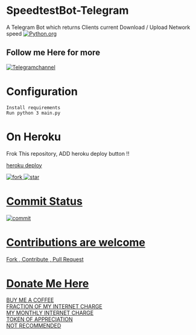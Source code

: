 
# SpeedtestBot-Telegram
A Telegram Bot which returns Clients current Download / Upload Network speed
<A href=https://python.org><IMG src=http://ForTheBadge.com/images/badges/made-with-python.svg alt=Python.org></IMG></A>

## Follow me Here for more 

<A href=https://t.me/bughunterbots><img src=https://img.shields.io/badge/TELEGRAM-Channel-yellowgreen alt=Telegramchannel></img></a>
 
# Configuration

```
Install requirements
Run python 3 main.py
```
# On Heroku

 Frok This repository, ADD heroku deploy button !!
 
 [heroku deploy](https://heroku.com/deploy?tamplate=https://github.com/hoihoi07/SpeedtestBot-Telegram)

<A href="https://github.com/bughunter0"><img src="https://img.shields.io/github/forks/bughunter0/SpeedtestBot-Telegram?style=for-the-badge" alt=fork> 
<A href="https://github.com/bughunter0"><img src="https://img.shields.io/github/stars/bughunter0/SpeedtestBot-Telegram?style=for-the-badge" alt=star> 

# Commit Status
<A href="https://github.com/bughunter0"><img src="https://img.shields.io/github/last-commit/bughunter0/SpeedtestBot-Telegram?style=for-the-badge://" alt=commit> 


# Contributions are welcome

Fork , Contribute , Pull Request 

# Donate Me Here
[BUY ME A COFFEE](https://paytm.me/fZ-PsaK) <br>
[FRACTION OF MY INTERNET CHARGE](https://paytm.me/p-tPE0l) <br>
[MY MONTHLY INTERNET CHARGE](https://paytm.me/yoB-s0a) <br>
[TOKEN OF APPRECIATION](https://paytm.me/8sRT-FA) <br>
[NOT RECOMMENDED](https://paytm.me/A-iN96A)
